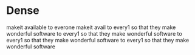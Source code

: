 Dense
=====

makeit available to everone
makeit avail
to every1
so that
they make
wonderful
software
to every1
so that
they make
wonderful
software
to every1
so that
they make
wonderful
software
to every1
so that
they make
wonderful
software
